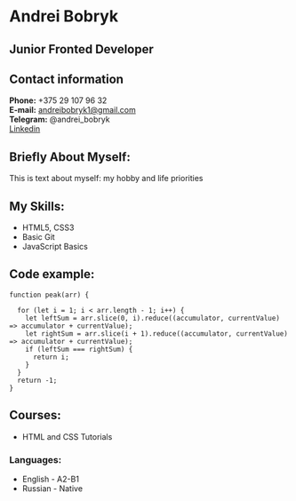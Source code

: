 # Andrei Bobryk
## Junior Fronted Developer
## Contact information
**Phone:** +375 29 107 96 32  
**E-mail:** andreibobryk1@gmail.com  
**Telegram:** @andrei_bobryk  
[Linkedin](https://www.linkedin.com/in/andrei-bobryk-912409226/)
## Briefly About Myself:
This is text about myself: my hobby and life priorities

## My Skills:
* HTML5, CSS3
* Basic Git
* JavaScript Basics
## Code example:
```
function peak(arr) {

  for (let i = 1; i < arr.length - 1; i++) {
    let leftSum = arr.slice(0, i).reduce((accumulator, currentValue) => accumulator + currentValue);
    let rightSum = arr.slice(i + 1).reduce((accumulator, currentValue) => accumulator + currentValue);
    if (leftSum === rightSum) {
      return i;
    }
  }
  return -1;
}
```

## Courses:

* HTML and CSS Tutorials

### Languages:

 * English - A2-B1
 * Russian - Native